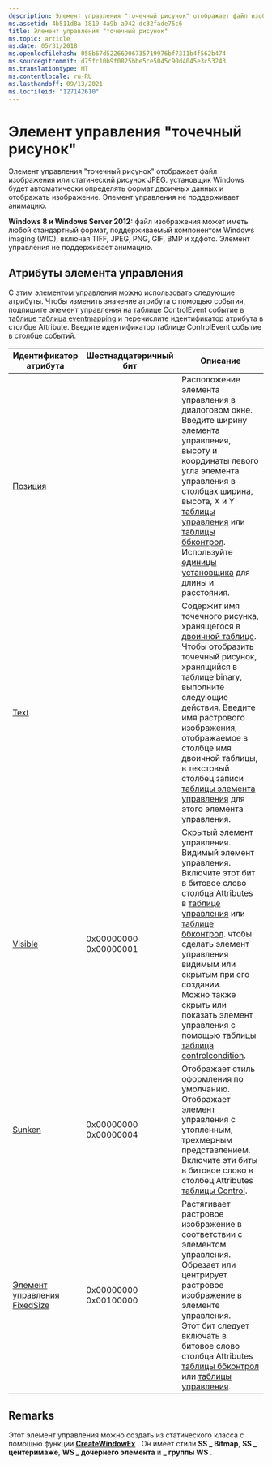 ```yaml
---
description: Элемент управления "точечный рисунок" отображает файл изображения или статический рисунок JPEG. установщик Windows будет автоматически определять формат двоичных данных и отображать изображение. Элемент управления не поддерживает анимацию.
ms.assetid: 4b511d8a-1819-4a9b-a942-dc32fade75c6
title: Элемент управления "точечный рисунок"
ms.topic: article
ms.date: 05/31/2018
ms.openlocfilehash: 058b67d52266906735719976bf7311b4f562b474
ms.sourcegitcommit: d75fc10b9f0825bbe5ce5045c90d4045e3c53243
ms.translationtype: MT
ms.contentlocale: ru-RU
ms.lasthandoff: 09/13/2021
ms.locfileid: "127142610"
---
```

# <a name="bitmap-control"></a>Элемент управления "точечный рисунок"

Элемент управления "точечный рисунок" отображает файл изображения или статический рисунок JPEG. установщик Windows будет автоматически определять формат двоичных данных и отображать изображение. Элемент управления не поддерживает анимацию.

**Windows 8 и Windows Server 2012:** файл изображения может иметь любой стандартный формат, поддерживаемый компонентом Windows imaging (WIC), включая TIFF, JPEG, PNG, GIF, BMP и хдфото. Элемент управления не поддерживает анимацию.

## <a name="control-attributes"></a>Атрибуты элемента управления

С этим элементом управления можно использовать следующие атрибуты. Чтобы изменить значение атрибута с помощью события, подпишите элемент управления на таблице ControlEvent событие в [таблице таблица eventmapping](eventmapping-table.md) и перечислите идентификатор атрибута в столбце Attribute. Введите идентификатор таблице ControlEvent событие в столбце событий.



| Идентификатор атрибута                                 | Шестнадцатеричный бит                  | Описание                                                                                                                                                                                                                                                                                                                                                                     |
|------------------------------------------------------|----------------------------------|---------------------------------------------------------------------------------------------------------------------------------------------------------------------------------------------------------------------------------------------------------------------------------------------------------------------------------------------------------------------------------|
| [Позиция](position-control-attribute.md)           |                                  | Расположение элемента управления в диалоговом окне. Введите ширину элемента управления, высоту и координаты левого угла элемента управления в столбцах ширина, высота, X и Y [таблицы управления](control-table.md) или [таблицы ббконтрол](bbcontrol-table.md). Используйте [единицы установщика](installer-units.md) для длины и расстояния.<br/>                                         |
| [Text](text-control-attribute.md)                   |                                  | Содержит имя точечного рисунка, хранящегося в [двоичной таблице](binary-table.md). Чтобы отобразить точечный рисунок, хранящийся в таблице binary, выполните следующие действия. Введите имя растрового изображения, отображаемое в столбце имя двоичной таблицы, в текстовый столбец записи [таблицы элемента управления](control-table.md) для этого элемента управления. <br/>                                         |
| [Visible](visible-control-attribute.md)             | 0x00000000 0x00000001<br/> | Скрытый элемент управления. Видимый элемент управления.<br/> Включите этот бит в битовое слово столбца Attributes в [таблице управления](control-table.md) или [таблице ббконтрол](bbcontrol-table.md). чтобы сделать элемент управления видимым или скрытым при его создании.<br/> Можно также скрыть или показать элемент управления с помощью [таблицы таблица controlcondition](controlcondition-table.md).<br/> |
| [Sunken](sunken-control-attribute.md)               | 0x00000000 0x00000004<br/> | Отображает стиль оформления по умолчанию. Отображает элемент управления с утопленным, трехмерным представлением.<br/> Включите эти биты в битовое слово в столбец Attributes [таблицы Control](control-table.md).<br/>                                                                                                                                                                   |
| [Элемент управления FixedSize](fixedsize-control-attribute.md) | 0x00000000 0x00100000<br/> | Растягивает растровое изображение в соответствии с элементом управления. Обрезает или центрирует растровое изображение в элементе управления.<br/> Этот бит следует включать в битовое слово столбца Attributes [таблицы ббконтрол](bbcontrol-table.md) или [таблицы управления](control-table.md).<br/>                                                                                                       |



 

## <a name="remarks"></a>Remarks

Этот элемент управления можно создать из статического класса с помощью функции [**CreateWindowEx**](/windows/win32/api/winuser/nf-winuser-createwindowexa) . Он имеет стили **SS \_ Bitmap**, **SS \_ центеримаже**, **WS \_ дочернего элемента** и **\_ группы WS** .

 

